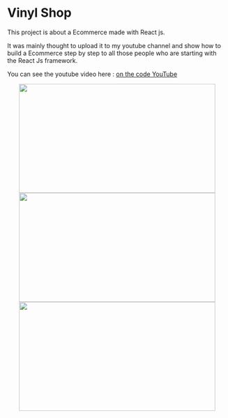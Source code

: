 # Vinyl Shop

This project is about a Ecommerce made with React js.

It was mainly thought to upload it to my youtube channel and show how to build a Ecommerce step by step to all those people who are starting with the React Js framework.

You can see the youtube video here : [on the code YouTube](https://www.youtube.com/watch?v=eKlhZ2CZi5c&t=73s)

<div align="center" display="inline">
<img width="450" height="250" src="https://res.cloudinary.com/pabcode/image/upload/v1673879095/onTheCode/Captura_de_pantalla_2023-01-16_141111_pkuikt.png"></img>
<img width="450" height="250" src="https://res.cloudinary.com/pabcode/image/upload/v1673879093/onTheCode/Captura_de_pantalla_2023-01-16_141149_qrt9sl.png"></img>
<img width="450" height="250" src="https://res.cloudinary.com/pabcode/image/upload/v1673879091/onTheCode/Captura_de_pantalla_2023-01-16_141241_by2go7.png"></img>
</div>
